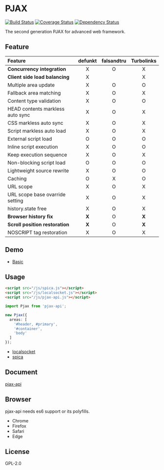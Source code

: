 # PJAX

[![Build Status](https://travis-ci.org/falsandtru/pjax-api.svg?branch=master)](https://travis-ci.org/falsandtru/pjax-api)
[![Coverage Status](https://coveralls.io/repos/falsandtru/pjax-api/badge.svg?branch=master&service=github)](https://coveralls.io/github/falsandtru/pjax-api?branch=master)
[![Dependency Status](https://gemnasium.com/falsandtru/pjax-api.svg)](https://gemnasium.com/falsandtru/pjax-api)

The second generation PJAX for advanced web framework.

## Feature

|Feature|defunkt|falsandtru|Turbolinks|
|:------|:-----:|:--------:|:--------:|
|**Concurrency integration**|X|O|X|
|**Client side load balancing**|X| |X|
|Multiple area update|X|O|O|
|Fallback area matching|X|O|X|
|Content type validation|X|O|O|
|HEAD contents markless auto sync|X|O|X|
|CSS markless auto sync|X|O|X|
|Script markless auto load|X|O|X|
|External script load|O|O|O|
|Inline script execution|X|O|O|
|Keep execution sequence|X|O|X|
|Non-blocking script load|O|O|O|
|Lightweight source rewrite|X|O|O|
|Caching|O|X|O|
|URL scope|X|O|X|
|URL scope base ovarride setting|X|O|X|
|history.state free|X|O|X|
|**Browser history fix**|**X**|O|**X**|
|**Scroll position restoration**|**X**|O|**X**|
|NOSCRIPT tag restoration|X|O|X|

## Demo

- <a href="http://falsandtru.github.io/pjax-api/demo/basic/1.html" target="_blank">Basic</a>

## Usage

```html
<script src="/js/spica.js"></script>
<script src="/js/localsocket.js"></script>
<script src="/js/pjax-api.js"></script>
```

```ts
import Pjax from 'pjax-api';

new Pjax({
  areas: [
    '#header, #primary',
    '#container',
    'body'
  ]
});
```

- <a href="https://github.com/falsandtru/localsocket" target="_blank">localsocket</a>
- <a href="https://github.com/falsandtru/spica" target="_blank">spica</a>

## Document

<a href="http://falsandtru.github.io/pjax-api" target="_blank">pjax-api</a>

## Browser

pjax-api needs es6 support or its polyfills.

- Chrome
- Firefox
- Safari
- Edge

## License

GPL-2.0

